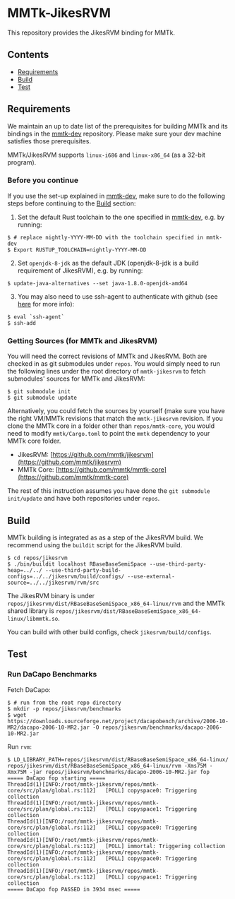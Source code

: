 # MMTk-JikesRVM  
  
This repository provides the JikesRVM binding for MMTk.
  
## Contents

* [Requirements](#requirements)
* [Build](#build)
* [Test](#test)
  
## Requirements
  
We maintain an up to date list of the prerequisites for building MMTk and its bindings in the [mmtk-dev](https://github.com/mmtk/mmtk-dev) repository.
Please make sure your dev machine satisfies those prerequisites.

MMTk/JikesRVM supports `linux-i686` and `linux-x86_64` (as a 32-bit program).
  
### Before you continue

If you use the set-up explained in [mmtk-dev](https://github.com/mmtk/mmtk-dev), make sure to do the following steps before continuing to the [Build](#build) section:

1. Set the default Rust toolchain to the one specified in [mmtk-dev](https://github.com/mmtk/mmtk-dev), e.g. by running:

```console
$ # replace nightly-YYYY-MM-DD with the toolchain specified in mmtk-dev
$ Export RUSTUP_TOOLCHAIN=nightly-YYYY-MM-DD
```

2. Set `openjdk-8-jdk` as the default JDK (openjdk-8-jdk is a build requirement of JikesRVM), e.g. by running:

```console
$ update-java-alternatives --set java-1.8.0-openjdk-amd64
```

3. You may also need to use ssh-agent to authenticate with github (see [here](https://github.com/rust-lang/cargo/issues/3487) for more info):

```console
$ eval `ssh-agent`
$ ssh-add
```

### Getting Sources (for MMTk and JikesRVM)

You will need the correct revisions of MMTk and JikesRVM.
Both are checked in as git submodules under `repos`.
You would simply need to run the following lines under the root directory of `mmtk-jikesrvm` to fetch submodules' sources for MMTk and JikesRVM:

```console
$ git submodule init
$ git submodule update
```

Alternatively, you could fetch the sources by yourself (make sure you have the right VM/MMTk revisions that match the `mmtk-jikesrvm` revision.
If you clone the MMTk core in a folder other than `repos/mmtk-core`, you would need to modify `mmtk/Cargo.toml` to point the `mmtk` dependency to your MMTk core folder.

* JikesRVM: [https://github.com/mmtk/jikesrvm](https://github.com/mmtk/jikesrvm)
* MMTk Core: [https://github.com/mmtk/mmtk-core](https://github.com/mmtk/mmtk-core)

The rest of this instruction assumes you have done the `git submodule init/update` and have both repositories under `repos`.

## Build

MMTk building is integrated as as a step of the JikesRVM build.
We recommend using the `buildit` script for the JikesRVM build.

```console
$ cd repos/jikesrvm
$ ./bin/buildit localhost RBaseBaseSemiSpace --use-third-party-heap=../../ --use-third-party-build-configs=../../jikesrvm/build/configs/ --use-external-source=../../jikesrvm/rvm/src
```

The JikesRVM binary is under `repos/jikesrvm/dist/RBaseBaseSemiSpace_x86_64-linux/rvm` and the MMTk shared library is `repos/jikesrvm/dist/RBaseBaseSemiSpace_x86_64-linux/libmmtk.so`.

You can build with other build configs, check `jikesrvm/build/configs`.

## Test

### Run DaCapo Benchmarks

Fetch DaCapo:

```console
$ # run from the root repo directory
$ mkdir -p repos/jikesrvm/benchmarks
$ wget https://downloads.sourceforge.net/project/dacapobench/archive/2006-10-MR2/dacapo-2006-10-MR2.jar -O repos/jikesrvm/benchmarks/dacapo-2006-10-MR2.jar
```

Run `rvm`:

```console
$ LD_LIBRARY_PATH=repos/jikesrvm/dist/RBaseBaseSemiSpace_x86_64-linux/ repos/jikesrvm/dist/RBaseBaseSemiSpace_x86_64-linux/rvm -Xms75M -Xmx75M -jar repos/jikesrvm/benchmarks/dacapo-2006-10-MR2.jar fop
===== DaCapo fop starting =====
ThreadId(1)[INFO:/root/mmtk-jikesrvm/repos/mmtk-core/src/plan/global.rs:112]   [POLL] copyspace0: Triggering collection
ThreadId(1)[INFO:/root/mmtk-jikesrvm/repos/mmtk-core/src/plan/global.rs:112]   [POLL] copyspace1: Triggering collection
ThreadId(1)[INFO:/root/mmtk-jikesrvm/repos/mmtk-core/src/plan/global.rs:112]   [POLL] copyspace0: Triggering collection
ThreadId(1)[INFO:/root/mmtk-jikesrvm/repos/mmtk-core/src/plan/global.rs:112]   [POLL] immortal: Triggering collection
ThreadId(1)[INFO:/root/mmtk-jikesrvm/repos/mmtk-core/src/plan/global.rs:112]   [POLL] copyspace0: Triggering collection
ThreadId(1)[INFO:/root/mmtk-jikesrvm/repos/mmtk-core/src/plan/global.rs:112]   [POLL] copyspace1: Triggering collection
===== DaCapo fop PASSED in 3934 msec =====
```
